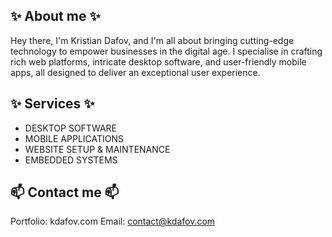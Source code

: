 ## ✨ About me ✨

Hey there, I'm Kristian Dafov, and I'm all about bringing cutting-edge technology to empower businesses in the digital age. I specialise in crafting rich web platforms, intricate desktop software, and user-friendly mobile apps, all designed to deliver an exceptional user experience.

## ✨ Services ✨ 
- DESKTOP SOFTWARE
- MOBILE APPLICATIONS
- WEBSITE SETUP & MAINTENANCE
- EMBEDDED SYSTEMS

## 📫 Contact me 📫
Portfolio: kdafov.com
Email: contact@kdafov.com
